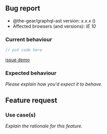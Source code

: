 <!-- -------------------------------------------------- -->
<!--  Delete this section if this is a feature request. -->
<!-- -------------------------------------------------- -->

## Bug report

- @the-gear/graphql-ast version: _x.x.x_ (<!-- (run `npm list @the-gear/graphql-ast` from a terminal/cmd prompt): -->)
- Affected browsers (and versions): _IE 10_

### Current behaviour

<!-- Please explain the problem you're having -->

```ts
// put code here
```

<!-- Having a real demo that demonstrates your issue  -->

[issue demo](https://codesandbox.io/)

### Expected behaviour

_Please explain how you'd expect it to behave._

<!-- -------------------------------------------- -->
<!-- Delete this section if this is a bug report. -->
<!-- -------------------------------------------- -->

## Feature request

### Use case(s)

_Explain the rationale for this feature._
